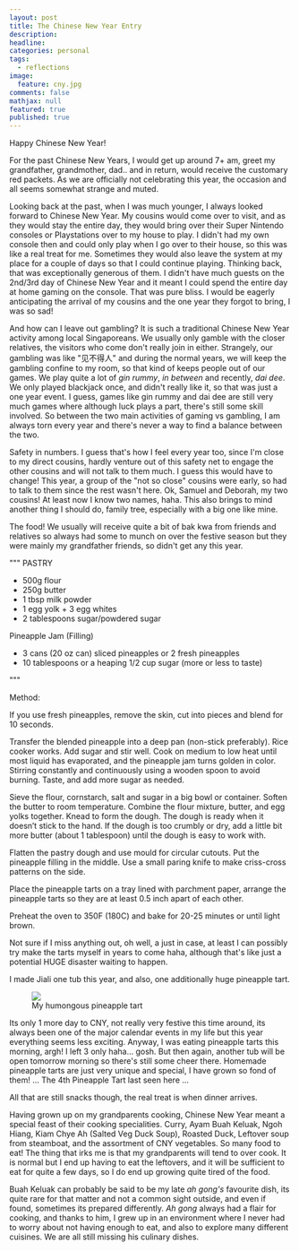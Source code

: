 ```yaml
---
layout: post
title: The Chinese New Year Entry
description: 
headline: 
categories: personal
tags:
  - reflections
image:
  feature: cny.jpg
comments: false
mathjax: null
featured: true
published: true
---
```


Happy Chinese New Year!

For the past Chinese New Years, I would get up around 7+ am, greet my grandfather, grandmother, dad.. and in return, would receive the customary red packets. As we are officially not celebrating this year, the occasion and all seems somewhat strange and muted.

Looking back at the past, when I was much younger, I always looked forward to Chinese New Year. My cousins would come over to visit, and as they would stay the entire day, they would bring over their Super Nintendo consoles or Playstations over to my house to play. I didn't had my own console then and could only play when I go over to their house, so this was like a real treat for me. Sometimes they would also leave the system at my place for a couple of days so that I could continue playing. Thinking back, that was exceptionally generous of them. I didn't have much guests on the 2nd/3rd day of Chinese New Year and it meant I could spend the entire day at home gaming on the console. That was pure bliss. I would be eagerly anticipating the arrival of my cousins and the one year they forgot to bring, I was so sad!

And how can I leave out gambling? It is such a traditional Chinese New Year activity among local Singaporeans. We usually only gamble with the closer relatives, the visitors who come don't really join in either. Strangely, our gambling was like "见不得人" and during the normal years, we will keep the gambling confine to my room, so that kind of keeps people out of our games. We play quite a lot of _gin rummy_, _in between_ and recently, _dai dee_. We only played blackjack once, and didn't really like it, so that was just a one year event. I guess, games like gin rummy and dai dee are still very much games where although luck plays a part, there's still some skill involved. So between the two main activities of gaming vs gambling, I am always torn every year and there's never a way to find a balance between the two.

Safety in numbers. I guess that's how I feel every year too, since I'm close to my direct cousins, hardly venture out of this safety net to engage the other cousins and will not talk to them much. I guess this would have to change! This year, a group of the "not so close" cousins were early, so had to talk to them since the rest wasn't here. Ok, Samuel and Deborah, my two cousins! At least now I know two names, haha. This also brings to mind another thing I should do, family tree, especially with a big one like mine.

The food! We usually will receive quite a bit of bak kwa from friends and relatives so always had some to munch on over the festive season but they were mainly my grandfather friends, so didn't get any this year. 

"""
PASTRY

- 500g flour
- 250g butter
- 1 tbsp milk powder
- 1 egg yolk + 3 egg whites
- 2 tablespoons sugar/powdered sugar

Pineapple Jam (Filling)

- 3 cans (20 oz can) sliced pineapples or 2 fresh pineapples
- 10 tablespoons or a heaping 1/2 cup sugar (more or less to taste)

"""

Method:

If you use fresh pineapples, remove the skin, cut into pieces and blend for 10 seconds.

Transfer the blended pineapple into a deep pan (non-stick preferably). Rice cooker works. Add sugar and stir well. Cook on medium to low heat until most liquid has evaporated, and the pineapple jam turns golden in color. Stirring constantly and continuously using a wooden spoon to avoid burning. Taste, and add more sugar as needed. 

Sieve the flour, cornstarch, salt and sugar in a big bowl or container. Soften the butter to room temperature. Combine the flour mixture, butter, and egg yolks together. Knead to form the dough. The dough is ready when it doesn’t stick to the hand. If the dough is too crumbly or dry, add a little bit more butter (about 1 tablespoon) until the dough is easy to work with.

Flatten the pastry dough and use mould for circular cutouts. Put the pineapple filling in the middle. Use a small paring knife to make criss-cross patterns on the side. 

Place the pineapple tarts on a tray lined with parchment paper, arrange the pineapple tarts so they are at least 0.5 inch apart of each other.

Preheat the oven to 350F (180C) and bake for 20-25 minutes or until light brown.

Not sure if I miss anything out, oh well, a just in case, at least I can possibly try make the tarts myself in years to come haha, although that's like just a potential HUGE disaster waiting to happen.

I made Jiali one tub this year, and also, one additionally huge pineapple tart. 

<figure>
	<a href="http://4.bp.blogspot.com/_m5e8Pqc8k3c/RdZW4cG66MI/AAAAAAAAAH8/5idSy95kkTw/s1600-h/DSCF0488.jpg"><img src="http://4.bp.blogspot.com/_m5e8Pqc8k3c/RdZW4cG66MI/AAAAAAAAAH8/5idSy95kkTw/s1600-h/DSCF0488.jpg"></a>
	<figcaption>My humongous pineapple tart</figcaption>
</figure>

Its only 1 more day to CNY, not really very festive this time around, its always been one of the major calendar events in my life but this year everything seems less exciting. Anyway, I was eating pineapple tarts this morning, argh! I left 3 only haha... gosh. But then again, another tub will be open tomorrow morning so there's still some cheer there. Homemade pineapple tarts are just very unique and special, I have grown so fond of them!
... The 4th Pineapple Tart last seen here ...

All that are still snacks though, the real treat is when dinner arrives. 

Having grown up on my grandparents cooking, Chinese New Year meant a special feast of their cooking specialities. Curry, Ayam Buah Keluak, Ngoh Hiang, Kiam Chye Ah (Salted Veg Duck Soup), Roasted Duck, Leftover soup from steamboat, and the assortment of CNY vegetables. So many food to eat! The thing that irks me is that my grandparents will tend to over cook. It is normal but I end up having to eat the leftovers, and it will be sufficient to eat for quite a few days, so I do end up growing quite tired of the food.

Buah Keluak can probably be said to be my late _ah gong's_ favourite dish, its quite rare for that matter and not a common sight outside, and even if found, sometimes its prepared differently. _Ah gong_ always had a flair for cooking, and thanks to him, I grew up in an environment where I never had to worry about not having enough to eat, and also to explore many different cuisines. We are all still missing his culinary dishes.
